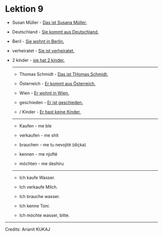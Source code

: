 # Lektion 9

- Susan Müller - <u>Das ist Susana Müller.</u>
  
- Deutschland - <u>Sie kommt aus Deutschland.</u>
  
- Beril - <u>Sie wohnt in Berlin.</u>
  
- verheiratet - <u>Sie ist verheiratet.</u>
  
- 2 kinder - <u>sie hat 2 kinder.</u>
  
  ---
  
  - Thomas Schmidt - <u>Das ist THomas Schmidt.</u>
    
  - Österreich - <u>Er kommt aus Österreich.</u>
    
  - Wien - <u>Er wohnt in Wien.</u>
    
  - geschieden - <u>Er ist geschieden.</u>
    
  - / Kinder - <u>Er hast keine Kinder.</u>
    
  
  ---
  
  - Kaufen - me ble
    
  - verkaufen - me shit
    
  - brauchen - me tu nevojitë (diçka)
    
  - kennen - me njoftë
    
  - möchten - me deshiru
    
  
  ---
  
  - Ich kaufe Wasser.
    
  - Ich verkaufe Milch.
    
  - Ich brauche wasser.
    
  - Ich kenne Toni.
    
  - Ich möchte wasser, bitte.
    

---

Credits: Arianit KUKAJ
